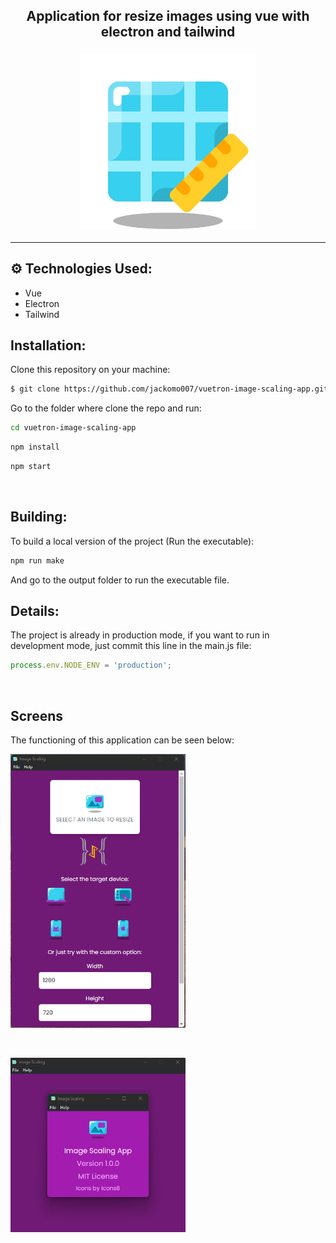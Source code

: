 <h2 align="center">Application  for resize images using vue with electron and tailwind</h2>

<h3 align="center">
    <img alt="logo"
    src="https://github.com/jackomo007/vuetron-image-scaling-app/blob/main/assets/icons/Icon_512x512.png" width="280px"/>
   
</h3>

<hr/>

## ⚙️ Technologies Used:
- Vue
- Electron
- Tailwind

## Installation:

Clone this repository on your machine:

```bash
$ git clone https://github.com/jackomo007/vuetron-image-scaling-app.git
```

Go to the folder where clone the repo and run:

```bash
cd vuetron-image-scaling-app
```

```bash
npm install
```

```bash
npm start
```

<br/>

## Building:

To build a local version of the project (Run the executable):

```bash
npm run make
```

And go to the output folder to run the executable file.
<br/>

## Details:

The project is already in production mode, if you want to run in development mode, just commit this line in the main.js file:

``` js
process.env.NODE_ENV = 'production';
```
<br/>

## Screens

The functioning of this application can be seen below:

<img alt="home"
    src="https://github.com/jackomo007/vuetron-image-scaling-app/blob/main/assets/screen.png" width="280px"/>
    
<br/>

<img alt="about"
    src="https://github.com/jackomo007/vuetron-image-scaling-app/blob/main/assets/about.png" width="280px"/>
